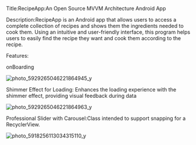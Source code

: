 Title:RecipeApp:An Open Source MVVM Architecture Android App

Description:RecipeApp is an Android app that allows users to access a complete collection of recipes and shows them the ingredients needed to cook them. Using an intuitive and user-friendly interface, this program helps users to easily find the recipe they want and cook them according to the recipe.

Features:

onBoarding

![photo_5929265046221864945_y](https://github.com/Miladsh7/RecipeApp/assets/80962004/8e4f7ce1-4c69-4455-b694-2268113f0371)

Shimmer Effect for Loading: Enhances the loading experience with the shimmer effect, providing visual feedback during data

![photo_5929265046221864963_y](https://github.com/Miladsh7/RecipeApp/assets/80962004/f214e124-e369-477d-b3ec-730db911f244)

Professional Slider with Carousel:Class intended to support snapping for a RecyclerView.

![photo_5918256113034315110_y](https://github.com/Miladsh7/RecipeApp/assets/80962004/80062295-c389-44f9-a6c8-e7dac4da2778)



